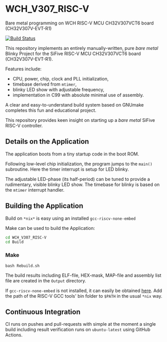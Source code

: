 # WCH_V307_RISC-V
Bare metal programming on WCH RISC-V MCU CH32V307VCT6 board (CH32V307V-EVT-R1)

[![Build Status](https://github.com/Embedded-System-Lovers/WCH_V307_RISC-V/actions/workflows/WCH_V307_RISC-V.yml/badge.svg)](https://github.com/Embedded-System-Lovers/WCH_V307_RISC-V/actions)

This repository implements an entirely manually-written, pure
_bare_ _metal_ Blinky Project for the SiFive
RISC-V MCU CH32V307VCT6 board  (CH32V307V-EVT-R1).

Features include:
  - CPU, power, chip, clock and PLL initialization,
  - timebase derived from `mtimer`,
  - blinky LED show with adjustable frequency,
  - implementation in C99 with absolute minimal use of assembly.

A clear and easy-to-understand build system based on GNUmake
completes this fun and educational project.

This repository provides keen insight on starting up
a _bare_ _metal_ SiFive RISC-V controller.

## Details on the Application

The application boots from a tiny startup code in the boot ROM.

Following low-level chip initialization, the program jumps to
the `main()` subroutine. Here the timer interrupt is setup
for LED blinky.

The adjustable LED-phase (its half-period) can be tuned
to provide a rudimentary, visible blinky LED show.
The timebase for blinky is based on the `mtimer`
interrupt handler.

## Building the Application

Build on `*nix*` is easy using an installed `gcc-riscv-none-embed`

Make can be used to build the Application:

```sh
cd WCH_V307_RISC-V
cd Build
```
### Make
```
bash Rebuild.sh
```
The build results including ELF-file, HEX-mask, MAP-file
and assembly list file are created in the `Output` directory.

If `gcc-riscv-none-embed` is not installed, it can easily
be obtained [here](https://github.com/xpack-dev-tools/riscv-none-embed-gcc-xpack/releases).
Add the path of the RISC-V GCC tools' bin folder to `$PATH`
in the usual `*nix` way.

## Continuous Integration

CI runs on pushes and pull-requests with simple
at the moment a single build including result verification
runs on `ubuntu-latest` using GitHub Actions.
